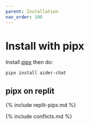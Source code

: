 ```yaml
---
parent: Installation
nav_order: 100
---
```


# Install with pipx


Install [pipx](https://pipx.pypa.io/stable/) then do:

```
pipx install aider-chat
```


## pipx on replit

{% include replit-pipx.md %}


{% include conflicts.md %}
